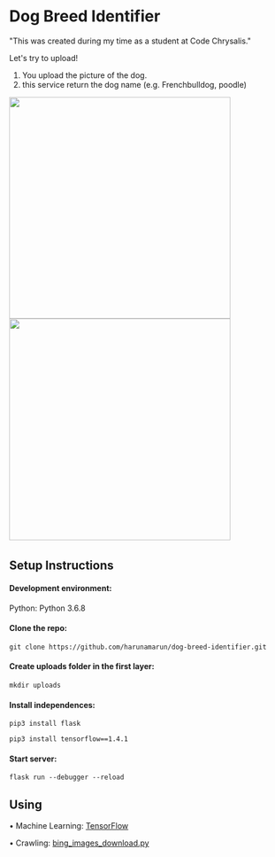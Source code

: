# Dog Breed Identifier

"This was created during my time as a student at Code Chrysalis."

Let's try to upload!

1. You upload the picture of the dog.
2. this service return the dog name (e.g. Frenchbulldog, poodle)

<img src="https://user-images.githubusercontent.com/56245555/75405959-8a421b80-5952-11ea-8235-6b3d220c11aa.png" width="400px">
<img src="https://user-images.githubusercontent.com/56245555/75406645-4fd97e00-5954-11ea-9445-71b088e98666.png" width="400px">　

## Setup Instructions

#### Development environment:
Python: Python 3.6.8

#### Clone the repo:
```
git clone https://github.com/harunamarun/dog-breed-identifier.git
```

#### Create uploads folder in the first layer:
```
mkdir uploads
```

#### Install independences:
```
pip3 install flask
```
```
pip3 install tensorflow==1.4.1
```

#### Start server:
```
flask run --debugger --reload
```

## Using

• Machine Learning: <a href=https://www.tensorflow.org> TensorFlow </a>

• Crawling: <a href=https://gist.githubusercontent.com/SellersEvan/420aa58176e6aed3b043b034f010f2d5/raw/151f93c52d42301ee1149ee785c9ed5ba66902e1> bing_images_download.py</a>
